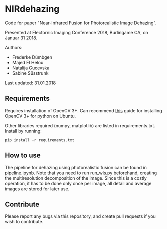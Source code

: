 # NIRdehazing

Code for paper "Near-Infrared Fusion for Photorealistic Image Dehazing".

Presented at Electornic Imaging Conference 2018, Burlingame CA, on Januar 31 2018.

Authors:

- Frederke Dümbgen
- Majed El Helou
- Natalija Gucevska
- Sabine Süsstrunk

Last updated: 31.01.2018

## Requirements

Requires installation of OpenCV 3+. Can recommend [this](https://milq.github.io/install-opencv-ubuntu-debian/) guide for installing OpenCV 3+ for python on Ubuntu. 

Other libraries required (numpy, matplotlib) are listed in requirements.txt. Install by running:
```
pip install -r requirements.txt

```

## How to use

The pipeline for dehazing using photorealistic fusion can be found in pipeline.ipynb. 
Note that you need to run run_wls.py beforehand, creating the multiresolution 
decomposition of the image. Since this is a costly operation, it has to be done only once per image,
all detail and average images are stored for later use.  

## Contribute

Please report any bugs via this repository, and create pull requests if you wish to contribute. 

